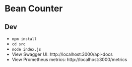 # Bean Counter

## Dev

- `npm install`
- `cd src`
- `node index.js`
- View Swagger UI: http://localhost:3000/api-docs
- View Prometheus metrics: http://localhost:3000/metrics
